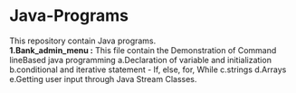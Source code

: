 # Java-Programs
This repository contain Java programs. </br>
****1.Bank_admin_menu :**** This file contain the Demonstration of Command lineBased java programming
a.Declaration of variable and initialization
b.conditional and iterative statement - If, else, for, While
c.strings
d.Arrays
e.Getting user input through Java Stream Classes.
